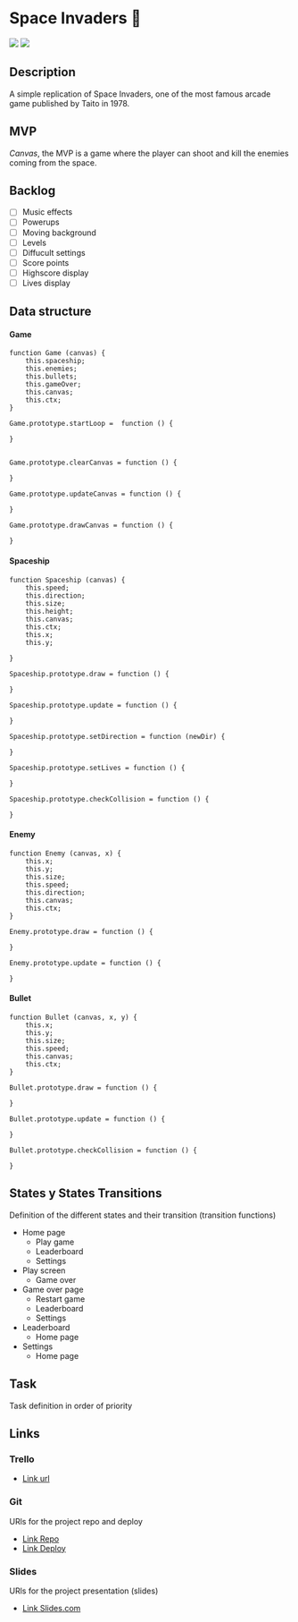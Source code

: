 # Space Invaders 👾
![](https://img.shields.io/badge/language-javascript-brightgreen.svg)
![](https://img.shields.io/badge/release-v1.0-orange.svg)

## Description
A simple replication of Space Invaders, one of the most famous arcade game published by Taito in 1978.


## MVP
*Canvas*, the MVP is a game where the player can shoot and kill the enemies coming from the space.


## Backlog
- [ ] Music effects
- [ ] Powerups
- [ ] Moving background
- [ ] Levels
- [ ] Diffucult settings
- [ ] Score points
- [ ] Highscore display
- [ ] Lives display

## Data structure
#### Game
```
function Game (canvas) {
    this.spaceship;
    this.enemies;
    this.bullets;
    this.gameOver;
    this.canvas;
    this.ctx;
}

Game.prototype.startLoop =  function () {

}


Game.prototype.clearCanvas = function () {

}

Game.prototype.updateCanvas = function () {

}

Game.prototype.drawCanvas = function () {

}
```
#### Spaceship
```
function Spaceship (canvas) {
    this.speed; 
    this.direction;
    this.size;
    this.height;
    this.canvas;
    this.ctx;
    this.x;
    this.y;
    
}

Spaceship.prototype.draw = function () {

}

Spaceship.prototype.update = function () {

}

Spaceship.prototype.setDirection = function (newDir) {

}

Spaceship.prototype.setLives = function () {

}

Spaceship.prototype.checkCollision = function () {

}
```
#### Enemy
```
function Enemy (canvas, x) {
    this.x;
    this.y;
    this.size;
    this.speed;
    this.direction;
    this.canvas;
    this.ctx;
}

Enemy.prototype.draw = function () {

}

Enemy.prototype.update = function () {

}
```
#### Bullet
```
function Bullet (canvas, x, y) {
    this.x;
    this.y;
    this.size;
    this.speed;
    this.canvas;
    this.ctx;
}

Bullet.prototype.draw = function () {

}

Bullet.prototype.update = function () {

}

Bullet.prototype.checkCollision = function () {

}

```


## States y States Transitions
Definition of the different states and their transition (transition functions)

- Home page
  - Play game
  - Leaderboard
  - Settings
- Play screen
    - Game over
- Game over page
  - Restart game
  - Leaderboard
  - Settings
- Leaderboard
  - Home page
- Settings
  - Home page


## Task
Task definition in order of priority


## Links


### Trello
- [Link url](https://trello.com/b/ftaqBzIG/my-js-game)


### Git
URls for the project repo and deploy
- [Link Repo](https://github.com/wervux/space-invaders-arcade-game)
- [Link Deploy](https://wervux.github.io/space-invaders-arcade-game/)


### Slides
URls for the project presentation (slides)
- [Link Slides.com](http://slides.com)
